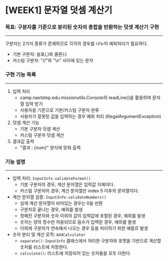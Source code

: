 # [WEEK1] 문자열 덧셈 계산기

### 목표: 구분자를 기준으로 분리된 숫자의 총합을 반환하는 덧셋 계산기 구현

---
구분자는 2가지 종류가 존재하므로 각각의 경우를 나누어 예외처리가 필요하다.

* 기본 구분자: 쉼표(,)와 콜론(:)
* 커스텀 구분자: "//"와 "\n" 사이에 있는 문자

### 구현 기능 목록

---

1. 입력 처리
    * camp.nextstep.edu.missionutils.Console의 readLine()을 활용하여 문자열 입력 받기
    * 사용자을 기준으로 기본/커스텀 구분자 분류
    * 사용자가 잘못된 값을 입력하는 경우 예외 처리 (IllegalArgumentException)
2. 덧셈 계산 기능
    * 기본 구분자 덧셈 계산
    * 커스텀 구분자 덧셈 계산
3. 결과값 출력
    * "결과 : {num}" 양식에 맞춰 출력

### 기능 설명

---

* 입력 처리: `InputInfo.validateFormat()`
    * 기본 구분자의 경우, 계산 문자열은 입력값 자체이다.
    * 커스텀 구분자의 경우, 계산 문자열은 index 5 이후의 문자열이다.
* 계산 문자열 검증: `InputInfo.validateNumbers()`
    * 실제 계산 문자열이 비어있는 경우는 0을 반환
    * 구분자로 끝나는 경우, 예외를 발생
    * 정해진 구분자와 숫자 이외의 값이 입력값에 포함된 경우, 예외를 발생
    * 숫자는 양의 정수만 허용되므로 음수가 입력된 경우, 예외를 발생
    * 이외에 구분자가 연속해서 나오는 경우 등을 처리하기 위한 예욀르 발생
* 숫자 분리 및 계산 로직: `AddCalculator`
    * `separate()`: `InputInfo` 클래스에서 처리한 구분자와 포맷을 기반으로 계산할 숫자를 리스트에 저장한다.
    * `calculate()`: 리스트에 저장되어 있는 숫자들을 모두 더한다.
